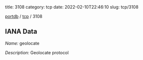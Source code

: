 title: 3108
category: tcp
date: 2022-02-10T22:46:10
slug: tcp/3108

[portdb](/) / [tcp](/category/tcp.html) / 3108


## IANA Data

_Name:_ geolocate

_Description:_ Geolocate protocol

